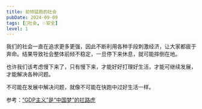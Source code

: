 ```yaml
---
title: 前倾猛跑的社会
pubDate: 2024-09-09
tags: [👫社会, 💥安全]
level: 1
---
```


我们的社会一直在追求更多更强，因此不断利用各种手段刺激经济，让大家都疲于奔命。结果导致社会整体前倾不稳定，一旦停下来休息，就可能摔倒在地。

也许我们该考虑慢下来了，只有慢下来，才能好好打理好生活，才能可继续发展，才能解决各种问题。

不可能在发展中解决问题，就像不可能在快跑中过好生活一样。

参考：[“GDP主义”是“中国梦”的拦路虎](https://www.bilibili.com/video/BV1D1421x7KS/)
